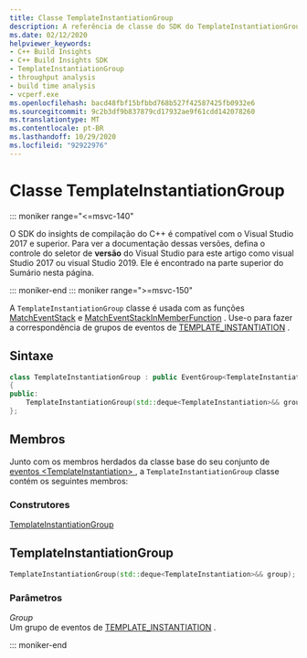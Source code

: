 ```yaml
---
title: Classe TemplateInstantiationGroup
description: A referência de classe do SDK do TemplateInstantiationGroup de compilação do C++.
ms.date: 02/12/2020
helpviewer_keywords:
- C++ Build Insights
- C++ Build Insights SDK
- TemplateInstantiationGroup
- throughput analysis
- build time analysis
- vcperf.exe
ms.openlocfilehash: bacd48fbf15bfbbd768b527f42587425fb0932e6
ms.sourcegitcommit: 9c2b3df9b837879cd17932ae9f61cdd142078260
ms.translationtype: MT
ms.contentlocale: pt-BR
ms.lasthandoff: 10/29/2020
ms.locfileid: "92922976"
---
```

# <a name="templateinstantiationgroup-class"></a>Classe TemplateInstantiationGroup

::: moniker range="<=msvc-140"

O SDK do insights de compilação do C++ é compatível com o Visual Studio 2017 e superior. Para ver a documentação dessas versões, defina o controle do seletor de **versão** do Visual Studio para este artigo como visual Studio 2017 ou visual Studio 2019. Ele é encontrado na parte superior do Sumário nesta página.

::: moniker-end
::: moniker range=">=msvc-150"

A `TemplateInstantiationGroup` classe é usada com as funções [MatchEventStack](../functions/match-event-stack.md) e [MatchEventStackInMemberFunction](../functions/match-event-stack-in-member-function.md) . Use-o para fazer a correspondência de grupos de eventos de [TEMPLATE_INSTANTIATION](../event-table.md#template-instantiation) .

## <a name="syntax"></a>Sintaxe

```cpp
class TemplateInstantiationGroup : public EventGroup<TemplateInstantiation>
{
public:
    TemplateInstantiationGroup(std::deque<TemplateInstantiation>&& group);
};
```

## <a name="members"></a>Membros

Junto com os membros herdados da classe base do seu conjunto de [eventos \<TemplateInstantiation\> ](event-group.md) , a `TemplateInstantiationGroup` classe contém os seguintes membros:

### <a name="constructors"></a>Construtores

[TemplateInstantiationGroup](#template-instantiation-group)

## <a name="templateinstantiationgroup"></a><a name="template-instantiation-group"></a> TemplateInstantiationGroup

```cpp
TemplateInstantiationGroup(std::deque<TemplateInstantiation>&& group);
```

### <a name="parameters"></a>Parâmetros

*Group*\
Um grupo de eventos de [TEMPLATE_INSTANTIATION](../event-table.md#template-instantiation) .

::: moniker-end
